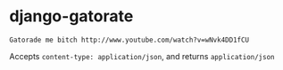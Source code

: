 # django-gatorate

``Gatorade me bitch http://www.youtube.com/watch?v=wNvk4DD1fCU``

Accepts ``content-type: application/json``, and returns ``application/json``


